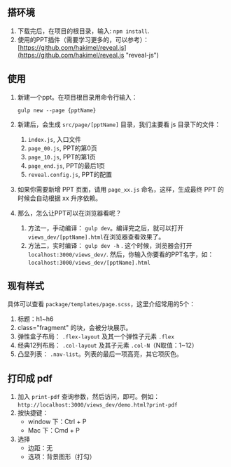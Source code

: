 ## 搭环境
1. 下载完后，在项目的根目录，输入: `npm install`.
2. 使用的PPT插件（需要学习更多的，可以参考）：[https://github.com/hakimel/reveal.js](https://github.com/hakimel/reveal.js "reveal-js")


## 使用
1. 新建一个ppt。在项目根目录用命令行输入：

	`gulp new --page {pptName}`
2. 新建后，会生成 `src/page/[pptName]` 目录，我们主要看 js 目录下的文件：
	1. `index.js`, 入口文件
	2. `page_00.js`, PPT的第0页
	3. `page_10.js`, PPT的第1页
	4. `page_end.js`, PPT的最后1页
	5. `reveal.config.js`, PPT的配置
3. 如果你需要新增 PPT 页面，请用 `page_xx.js` 命名，这样，生成最终 PPT 的时候会自动根据 xx 升序依赖。
4. 那么，怎么让PPT可以在浏览器看呢？
	1. 方法一，手动编译： `gulp dev`。编译完之后，就可以打开`views_dev/[pptName].html`在浏览器查看效果了。
	2. 方法二，实时编译： `gulp dev -h` . 这个时候，浏览器会打开 `localhost:3000/views_dev/`. 然后，你输入你要看的PPT名字，如： `localhost:3000/views_dev/[pptName].html`

## 现有样式
具体可以查看 `package/templates/page.scss`，这里介绍常用的5个：

1. 标题：h1~h6
2. class="fragment" 的块，会被分块展示。
3. 弹性盒子布局： `.flex-layout` 及其一个弹性子元素 `.flex`
4. 经典12列布局： `.col-layout` 及其子元素 `.col-N`（N取值：1~12）
5. 凸显列表： `.nav-list`。列表的最后一项高亮，其它项灰色。

## 打印成 pdf
1. 加入 `print-pdf` 查询参数，然后访问，即可。例如：`http://localhost:3000/views_dev/demo.html?print-pdf`
2. 按快捷键：
    - window 下：Ctrl + P
    - Mac 下：Cmd + P
3. 选择
    - 边距：无
    - 选项：背景图形（打勾）